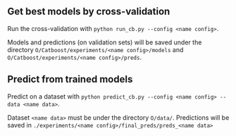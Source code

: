 **Get best models by cross-validation**
---------------------------------------
Run the cross-validation with 
`python run_cb.py --config <name config>`.

Models and predictions (on validation sets) will be saved under the directory `O/Catboost/experiments/<name config>/models` and
`O/Catboost/experiments/<name config>/preds`.

**Predict from trained models**
---------------------------------------
Predict on a dataset with
`python predict_cb.py --config <name config> --data <name data>`.

Dataset `<name data>` must be under the directory `O/data/`.
Predictions will be saved in `./experiments/<name config>/final_preds/preds_<name data>`
